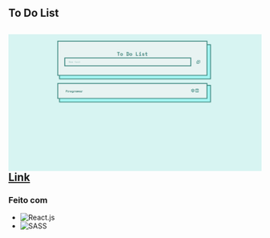 <h2>To Do List<h2>

<img align="left" src="https://github.com/samupapati/to-do-list/blob/master/page.png"/>
<br>
<a href="https://samupapati.github.io/to-do-list/build/index.html" target="blank">Link</a>

### Feito com

* ![React.js](https://img.shields.io/badge/-React.js-0D1117?style=for-the-badge&logo=react&labelColor=0D1117)&nbsp;
* ![SASS](https://img.shields.io/badge/SASS-hotpink.svg?style=for-the-badge&logo=SASS&logoColor=white)&nbsp;